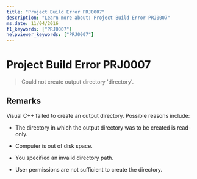```yaml
---
title: "Project Build Error PRJ0007"
description: "Learn more about: Project Build Error PRJ0007"
ms.date: 11/04/2016
f1_keywords: ["PRJ0007"]
helpviewer_keywords: ["PRJ0007"]
---
```

# Project Build Error PRJ0007

> Could not create output directory 'directory'.

## Remarks

Visual C++ failed to create an output directory. Possible reasons include:

- The directory in which the output directory was to be created is read-only.

- Computer is out of disk space.

- You specified an invalid directory path.

- User permissions are not sufficient to create the directory.
